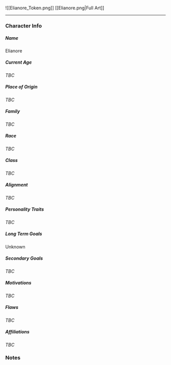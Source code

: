 ![[Elianore_Token.png]]
[[Elianore.png|Full Art]]

---
### Character Info
##### Name 
Elianore
##### Current Age
*TBC*
##### Place of Origin
*TBC*
##### Family
*TBC*
##### Race
*TBC*
##### Class
*TBC*
##### Alignment
*TBC*
##### Personality Traits
*TBC*
##### Long Term Goals
Unknown
##### Secondary Goals
*TBC*
##### Motivations
*TBC*
##### Flaws
*TBC*
##### Affiliations
*TBC*
### Notes

